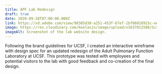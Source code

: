 ```yaml
---
title: APF Lab Redesign
draft: true
date: 2020-09-28T07:00:00.000Z
link: https://xd.adobe.com/view/98385d30-a251-453f-67ef-1bf86018915c-ee09/?fullscreen&hints=off
image: https://res.cloudinary.com/keolasin/image/upload/v1637012588/Screenshot_2021-11-15_at_13-42-45_apflab_n6xwml.png
imageAlt: Screenshot of the lab website design.
---
```

Following the brand guidelines for UCSF, I created an interactive wireframe with design spec for an updated redesign of the Adult Pulmonary Function Laboratory at UCSF. This prototype was tested with employees and potential visitors to the lab with good feedback and co-creation of the final design. 